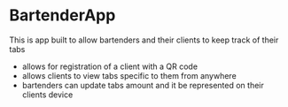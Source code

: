 # BartenderApp

This is app built to allow bartenders and their clients to keep track of their tabs

* allows for registration of a client with a QR code
* allows clients to view tabs specific to them from anywhere
* bartenders can update tabs amount and it be represented on their clients device
